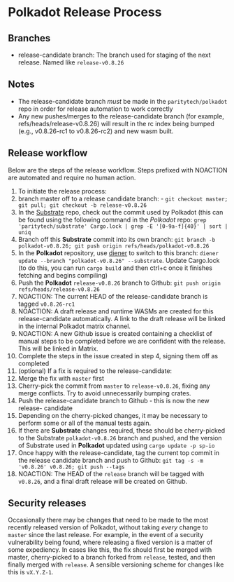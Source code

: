 # Polkadot Release Process

## Branches
* release-candidate branch: The branch used for staging of the next release. Named like `release-v0.8.26`

## Notes
* The release-candidate branch *must* be made in the `paritytech/polkadot` repo in order for release automation to work
correctly
* Any new pushes/merges to the release-candidate branch (for example, refs/heads/release-v0.8.26) will result in the rc
index being bumped (e.g., v0.8.26-rc1 to v0.8.26-rc2) and new wasm built.

## Release workflow

Below are the steps of the release workflow. Steps prefixed with NOACTION are automated and require no human action.

1. To initiate the release process:
  1. branch master off to a release candidate branch: - `git checkout master; git pull; git checkout -b release-v0.8.26`
  1. In the [Substrate](https://github.com/paritytech/substrate) repo, check out the commit used by Polkadot (this can
     be found using the following command in the *Polkadot* repo: `grep 'paritytech/substrate' Cargo.lock | grep -E
     '[0-9a-f]{40}' | sort | uniq`
  1. Branch off this **Substrate** commit into its own branch: `git branch -b polkadot-v0.8.26; git push origin
     refs/heads/polkadot-v0.8.26`
  1. In the **Polkadot** repository, use [diener](https://github.com/bkchr/diener/) to switch to this branch: `diener
    update --branch "polkadot-v0.8.26" --substrate`. Update Cargo.lock (to do this, you can run `cargo build` and then
     ctrl+c once it finishes fetching and begins compiling)
  1. Push the **Polkadot** `release-v0.8.26` branch to Github: `git push origin refs/heads/release-v0.8.26`
1. NOACTION: The current HEAD of the release-candidate branch is tagged `v0.8.26-rc1`
1. NOACTION: A draft release and runtime WASMs are created for this release-candidate automatically. A link to the draft
  release will be linked in the internal Polkadot matrix channel.
1. NOACTION: A new Github issue is created containing a checklist of manual steps to be completed before we are
  confident with the release. This will be linked in Matrix.
1. Complete the steps in the issue created in step 4, signing them off as completed
1. (optional) If a fix is required to the release-candidate:
  1. Merge the fix with `master` first
  1. Cherry-pick the commit from `master` to `release-v0.8.26`, fixing any merge conflicts. Try to avoid unnecessarily
  bumping crates.
  1. Push the release-candidate branch to Github - this is now the new release- candidate
  1. Depending on the cherry-picked changes, it may be necessary to perform some or all of the manual tests again.
  1. If there are **Substrate** changes required, these should be cherry-picked to the Substrate `polkadot-v0.8.26`
     branch and pushed, and the version of Substrate used in **Polkadot** updated using `cargo update -p sp-io`
1. Once happy with the release-candidate, tag the current top commit in the release candidate branch and push to Github:
   `git tag -s -m 'v0.8.26' v0.8.26; git push --tags`
1. NOACTION: The HEAD of the `release` branch will be tagged with `v0.8.26`, and a final draft release will be created
  on Github.

## Security releases

Occasionally there may be changes that need to be made to the most recently released version of Polkadot, without taking
*every* change to `master` since the last release. For example, in the event of a security vulnerability being found,
where releasing a fixed version is a matter of some expediency. In cases like this, the fix should first be merged with
master, cherry-picked to a branch forked from `release`, tested, and then finally merged with `release`. A sensible
versioning scheme for changes like this is `vX.Y.Z-1`.
